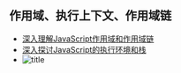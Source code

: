 ## 作用域、执行上下文、作用域链
- [深入理解JavaScript作用域和作用域链](https://juejin.im/post/5c8290455188257e5d0ec64f)
- [深入探讨JavaScript的执行环境和栈](https://tangxiaolang101.github.io/2016/08/01/%E6%B7%B1%E5%85%A5%E6%8E%A2%E8%AE%A8JavaScript%E7%9A%84%E6%89%A7%E8%A1%8C%E7%8E%AF%E5%A2%83%E5%92%8C%E6%A0%88%EF%BC%88What%20is%20the%20Execution%20Context%20&%20Stack%20in%20JavaScript%EF%BC%89/)
- ![title](https://i.loli.net/2019/07/31/5d414a09096ff79047.png)